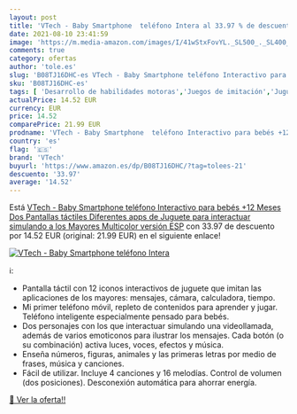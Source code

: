 ```yaml
---
layout: post
title: 'VTech - Baby Smartphone  teléfono Intera al 33.97 % de descuento'
date: 2021-08-10 23:41:59
image: 'https://m.media-amazon.com/images/I/41wStxFovYL._SL500_._SL400_.jpg'
comments: true
category: ofertas
author: 'tole.es'
slug: 'B08TJ16DHC-es VTech - Baby Smartphone teléfono Interactivo para bebés...'
sku: 'B08TJ16DHC-es'
tags: [ 'Desarrollo de habilidades motoras','Juegos de imitación','Juguetes','Juguetes para Bebés y primera infancia','Juguetes y juegos','Teléfonos y móviles de juguete','bebés','vtech', ]
actualPrice: 14.52 EUR
currency: EUR
price: 14.52
comparePrice: 21.99 EUR
prodname: 'VTech - Baby Smartphone  teléfono Interactivo para bebés +12 Meses  Dos Pantallas táctiles  Diferentes apps de Juguete para interactuar simulando a los Mayores  Multicolor  versión ESP'
country: 'es'
flag: '🇪🇸'
brand: 'VTech'
buyurl: 'https://www.amazon.es/dp/B08TJ16DHC/?tag=tolees-21'
descuento: '33.97'
average: '14.52'
---
```


Está [VTech - Baby Smartphone  teléfono Interactivo para bebés +12 Meses  Dos Pantallas táctiles  Diferentes apps de Juguete para interactuar simulando a los Mayores  Multicolor  versión ESP](https://www.amazon.es/dp/B08TJ16DHC/?tag=tolees-21) con 33.97 de descuento por 14.52 EUR (original: 21.99 EUR) en el siguiente enlace!

[![VTech - Baby Smartphone  teléfono Intera](https://m.media-amazon.com/images/I/41wStxFovYL._SL500_._SL400_.jpg)](https://www.amazon.es/dp/B08TJ16DHC/?tag=tolees-21)

ℹ️:

- Pantalla táctil con 12 iconos interactivos de juguete que imitan las aplicaciones de los mayores: mensajes, cámara, calculadora, tiempo.
- Mi primer teléfono móvil, repleto de contenidos para aprender y jugar. Teléfono inteligente especialmente pensado para bebés.
- Dos personajes con los que interactuar simulando una videollamada, además de varios emoticonos para ilustrar los mensajes. Cada botón (o su combinación) activa luces, voces, efectos y música.
- Enseña números, figuras, animales y las primeras letras por medio de frases, música y canciones.
- Fácil de utilizar. Incluye 4 canciones y 16 melodías. Control de volumen (dos posiciones). Desconexión automática para ahorrar energía.

[🛒 Ver la oferta!!](https://www.amazon.es/dp/B08TJ16DHC/?tag=tolees-21)
